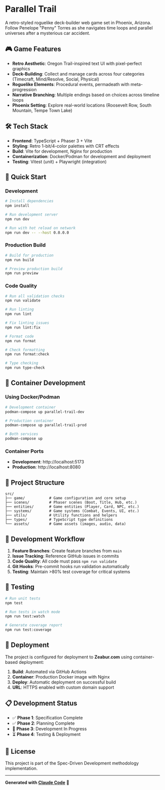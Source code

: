 # Parallel Trail

A retro-styled roguelike deck-builder web game set in Phoenix, Arizona. Follow Penelope "Penny" Torres as she navigates time loops and parallel universes after a mysterious car accident.

## 🎮 Game Features

- **Retro Aesthetic**: Oregon Trail-inspired text UI with pixel-perfect graphics
- **Deck-Building**: Collect and manage cards across four categories (Timecraft, Mind/Resolve, Social, Physical)
- **Roguelike Elements**: Procedural events, permadeath with meta-progression
- **Narrative Branching**: Multiple endings based on choices across timeline loops
- **Phoenix Setting**: Explore real-world locations (Roosevelt Row, South Mountain, Tempe Town Lake)

## 🛠️ Tech Stack

- **Frontend**: TypeScript + Phaser 3 + Vite
- **Styling**: Retro 1-bit/4-color palettes with CRT effects
- **Build**: Vite for development, Nginx for production
- **Containerization**: Docker/Podman for development and deployment
- **Testing**: Vitest (unit) + Playwright (integration)

## 🚀 Quick Start

### Development
```bash
# Install dependencies
npm install

# Run development server
npm run dev

# Run with hot reload on network
npm run dev -- --host 0.0.0.0
```

### Production Build
```bash
# Build for production
npm run build

# Preview production build
npm run preview
```

### Code Quality
```bash
# Run all validation checks
npm run validate

# Run linting
npm run lint

# Fix linting issues
npm run lint:fix

# Format code
npm run format

# Check formatting
npm run format:check

# Type checking
npm run type-check
```

## 🐳 Container Development

### Using Docker/Podman
```bash
# Development container
podman-compose up parallel-trail-dev

# Production container
podman-compose up parallel-trail-prod

# Both services
podman-compose up
```

### Container Ports
- **Development**: http://localhost:5173
- **Production**: http://localhost:8080

## 📁 Project Structure

```
src/
├── game/           # Game configuration and core setup
├── scenes/         # Phaser scenes (Boot, Title, Hub, etc.)
├── entities/       # Game entities (Player, Card, NPC, etc.)
├── systems/        # Game systems (Combat, Events, UI, etc.)
├── utils/          # Utility functions and helpers
├── types/          # TypeScript type definitions
└── assets/         # Game assets (images, audio, data)
```

## 🎯 Development Workflow

1. **Feature Branches**: Create feature branches from `main`
2. **Issue Tracking**: Reference GitHub issues in commits
3. **Code Quality**: All code must pass `npm run validate`
4. **Git Hooks**: Pre-commit hooks run validation automatically
5. **Testing**: Maintain >80% test coverage for critical systems

## 🧪 Testing

```bash
# Run unit tests
npm test

# Run tests in watch mode
npm run test:watch

# Generate coverage report
npm run test:coverage
```

## 🚀 Deployment

The project is configured for deployment to **Zeabur.com** using container-based deployment:

1. **Build**: Automated via GitHub Actions
2. **Container**: Production Docker image with Nginx
3. **Deploy**: Automatic deployment on successful build
4. **URL**: HTTPS enabled with custom domain support

## 📋 Development Status

- ✅ **Phase 1**: Specification Complete
- ✅ **Phase 2**: Planning Complete  
- 🚧 **Phase 3**: Development In Progress
- ⏳ **Phase 4**: Testing & Deployment

## 📝 License

This project is part of the Spec-Driven Development methodology implementation.

---

**Generated with [Claude Code](https://claude.ai/code)** 🤖